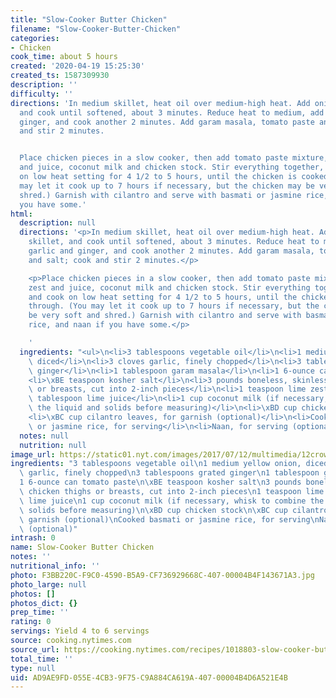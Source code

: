 ```yaml
---
title: "Slow-Cooker Butter Chicken"
filename: "Slow-Cooker-Butter-Chicken"
categories:
- Chicken
cook_time: about 5 hours
created: '2020-04-19 15:25:30'
created_ts: 1587309930
description: ''
difficulty: ''
directions: 'In medium skillet, heat oil over medium-high heat. Add onions to skillet,
  and cook until softened, about 3 minutes. Reduce heat to medium, add garlic and
  ginger, and cook another 2 minutes. Add garam masala, tomato paste and salt; cook
  and stir 2 minutes.


  Place chicken pieces in a slow cooker, then add tomato paste mixture, lime zest
  and juice, coconut milk and chicken stock. Stir everything together, cover and cook
  on low heat setting for 4 1/2 to 5 hours, until the chicken is cooked through. (You
  may let it cook up to 7 hours if necessary, but the chicken may be very soft and
  shred.) Garnish with cilantro and serve with basmati or jasmine rice, and naan if
  you have some.'
html:
  description: null
  directions: '<p>In medium skillet, heat oil over medium-high heat. Add onions to
    skillet, and cook until softened, about 3 minutes. Reduce heat to medium, add
    garlic and ginger, and cook another 2 minutes. Add garam masala, tomato paste
    and salt; cook and stir 2 minutes.</p>

    <p>Place chicken pieces in a slow cooker, then add tomato paste mixture, lime
    zest and juice, coconut milk and chicken stock. Stir everything together, cover
    and cook on low heat setting for 4 1/2 to 5 hours, until the chicken is cooked
    through. (You may let it cook up to 7 hours if necessary, but the chicken may
    be very soft and shred.) Garnish with cilantro and serve with basmati or jasmine
    rice, and naan if you have some.</p>

    '
  ingredients: "<ul>\n<li>3 tablespoons vegetable oil</li>\n<li>1 medium yellow onion,\
    \ diced</li>\n<li>3 cloves garlic, finely chopped</li>\n<li>3 tablespoons grated\
    \ ginger</li>\n<li>1 tablespoon garam masala</li>\n<li>1 6-ounce can tomato paste</li>\n\
    <li>\xBE teaspoon kosher salt</li>\n<li>3 pounds boneless, skinless chicken thighs\
    \ or breasts, cut into 2-inch pieces</li>\n<li>1 teaspoon lime zest</li>\n<li>1\
    \ tablespoon lime juice</li>\n<li>1 cup coconut milk (if necessary, whisk to combine\
    \ the liquid and solids before measuring)</li>\n<li>\xBD cup chicken stock</li>\n\
    <li>\xBC cup cilantro leaves, for garnish (optional)</li>\n<li>Cooked basmati\
    \ or jasmine rice, for serving</li>\n<li>Naan, for serving (optional)</li>\n</ul>\n"
  notes: null
  nutrition: null
image_url: https://static01.nyt.com/images/2017/07/12/multimedia/12crowdrex-copy/12crowdrex-articleLarge.jpg
ingredients: "3 tablespoons vegetable oil\n1 medium yellow onion, diced\n3 cloves\
  \ garlic, finely chopped\n3 tablespoons grated ginger\n1 tablespoon garam masala\n\
  1 6-ounce can tomato paste\n\xBE teaspoon kosher salt\n3 pounds boneless, skinless\
  \ chicken thighs or breasts, cut into 2-inch pieces\n1 teaspoon lime zest\n1 tablespoon\
  \ lime juice\n1 cup coconut milk (if necessary, whisk to combine the liquid and\
  \ solids before measuring)\n\xBD cup chicken stock\n\xBC cup cilantro leaves, for\
  \ garnish (optional)\nCooked basmati or jasmine rice, for serving\nNaan, for serving\
  \ (optional)"
intrash: 0
name: Slow-Cooker Butter Chicken
notes: ''
nutritional_info: ''
photo: F3BB220C-F9C0-4590-B5A9-CF736929668C-407-00004B4F143671A3.jpg
photo_large: null
photos: []
photos_dict: {}
prep_time: ''
rating: 0
servings: Yield 4 to 6 servings
source: cooking.nytimes.com
source_url: https://cooking.nytimes.com/recipes/1018803-slow-cooker-butter-chicken?action=click&module=Global%20Search%20Recipe%20Card&pgType=search&rank=1
total_time: ''
type: null
uid: AD9AE9FD-055E-4CB3-9F75-C9A884CA619A-407-00004B4D6A521E4B
---
```

